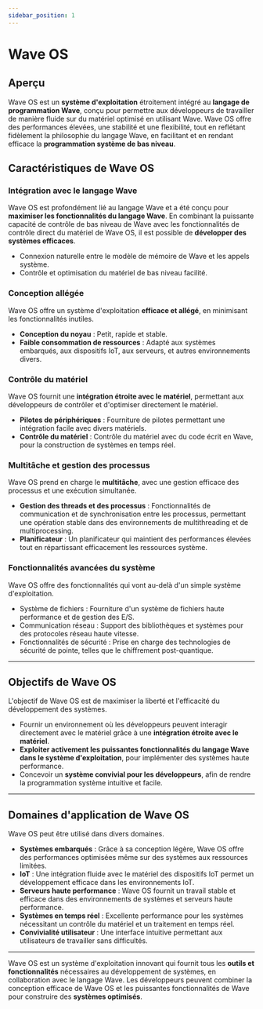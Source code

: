 ```yaml
---
sidebar_position: 1
---
```


# Wave OS

## Aperçu
Wave OS est un **système d'exploitation** étroitement intégré au **langage de programmation Wave**, conçu pour permettre aux développeurs de travailler de manière fluide sur du matériel optimisé en utilisant Wave.
Wave OS offre des performances élevées, une stabilité et une flexibilité, tout en reflétant fidèlement la philosophie du langage Wave, en facilitant et en rendant efficace la **programmation système de bas niveau**.

## Caractéristiques de Wave OS
### Intégration avec le langage Wave
Wave OS est profondément lié au langage Wave et a été conçu pour **maximiser les fonctionnalités du langage Wave**. 
En combinant la puissante capacité de contrôle de bas niveau de Wave avec les fonctionnalités de contrôle direct du matériel de Wave OS, il est possible de **développer des systèmes efficaces**.

* Connexion naturelle entre le modèle de mémoire de Wave et les appels système.
* Contrôle et optimisation du matériel de bas niveau facilité.

### Conception allégée
Wave OS offre un système d'exploitation **efficace et allégé**, en minimisant les fonctionnalités inutiles.

* **Conception du noyau** : Petit, rapide et stable.
* **Faible consommation de ressources** : Adapté aux systèmes embarqués, aux dispositifs IoT, aux serveurs, et autres environnements divers.

### Contrôle du matériel
Wave OS fournit une **intégration étroite avec le matériel**, permettant aux développeurs de contrôler et d'optimiser directement le matériel.

* **Pilotes de périphériques** : Fourniture de pilotes permettant une intégration facile avec divers matériels.
* **Contrôle du matériel** : Contrôle du matériel avec du code écrit en Wave, pour la construction de systèmes en temps réel.

### Multitâche et gestion des processus
Wave OS prend en charge le **multitâche**, avec une gestion efficace des processus et une exécution simultanée.

* **Gestion des threads et des processus** : Fonctionnalités de communication et de synchronisation entre les processus, permettant une opération stable dans des environnements de multithreading et de multiprocessing.
* **Planificateur** : Un planificateur qui maintient des performances élevées tout en répartissant efficacement les ressources système.

### Fonctionnalités avancées du système
Wave OS offre des fonctionnalités qui vont au-delà d'un simple système d'exploitation.

* Système de fichiers : Fourniture d'un système de fichiers haute performance et de gestion des E/S.
* Communication réseau : Support des bibliothèques et systèmes pour des protocoles réseau haute vitesse.
* Fonctionnalités de sécurité : Prise en charge des technologies de sécurité de pointe, telles que le chiffrement post-quantique.

---

## Objectifs de Wave OS
L'objectif de Wave OS est de maximiser la liberté et l'efficacité du développement des systèmes.

* Fournir un environnement où les développeurs peuvent interagir directement avec le matériel grâce à une **intégration étroite avec le matériel**.
* **Exploiter activement les puissantes fonctionnalités du langage Wave dans le système d'exploitation**, pour implémenter des systèmes haute performance.
* Concevoir un **système convivial pour les développeurs**, afin de rendre la programmation système intuitive et facile.

---

## Domaines d'application de Wave OS
Wave OS peut être utilisé dans divers domaines.

* **Systèmes embarqués** : Grâce à sa conception légère, Wave OS offre des performances optimisées même sur des systèmes aux ressources limitées.
* **IoT** : Une intégration fluide avec le matériel des dispositifs IoT permet un développement efficace dans les environnements IoT.
* **Serveurs haute performance** : Wave OS fournit un travail stable et efficace dans des environnements de systèmes et serveurs haute performance.
* **Systèmes en temps réel** : Excellente performance pour les systèmes nécessitant un contrôle du matériel et un traitement en temps réel.
* **Convivialité utilisateur** : Une interface intuitive permettant aux utilisateurs de travailler sans difficultés.

---

Wave OS est un système d'exploitation innovant qui fournit tous les **outils et fonctionnalités** nécessaires au développement de systèmes, en collaboration avec le langage Wave.
Les développeurs peuvent combiner la conception efficace de Wave OS et les puissantes fonctionnalités de Wave pour construire des **systèmes optimisés**.
